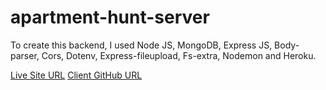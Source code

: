 # apartment-hunt-server
To create this backend, I used Node JS, MongoDB, Express JS, Body-parser, Cors, Dotenv, Express-fileupload, Fs-extra, Nodemon and Heroku.

[Live Site URL](https://apartment-hunt-52a05.web.app/)
[Client GitHub URL](https://github.com/ringkurahman/apartment-hunt-client)
